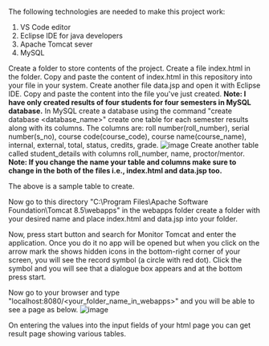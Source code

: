 The following technologies are needed to make this project work:
1. VS Code editor
2. Eclipse IDE for java developers
3. Apache Tomcat sever
4. MySQL

Create a folder to store contents of the project.
Create a file index.html in the folder.
Copy and paste the content of index.html in this repository into your file in your system.
Create another file data.jsp and open it with Eclipse IDE.
Copy and paste the content into the file you've just created.
**Note: I have only created results of four students for four semesters in MySQL database.**
In MySQL create a database using the command "create database <database_name>"
create one table for each semester results along with its columns. The columns are:
roll number(roll_number), serial number(s_no), course code(course_code), course name(course_name), internal, external, total, status, credits, grade.
![image](https://github.com/shanmuka382003/student_result_page/assets/132034847/19d3fee0-bda1-465a-910d-0f31bf78b90a)
Create another table called student_details with columns roll_number, name, proctor/mentor.
**Note: If you change the name your table and columns make sure to change in the both of the files i.e., index.html and data.jsp too.**

The above is a sample table to create.

Now go to this directory "C:\Program Files\Apache Software Foundation\Tomcat 8.5\webapps" in the webapps folder create a folder with your desired name and place index.html and data.jsp into your folder.

Now, press start button and search for Monitor Tomcat and enter the application.
Once you do it no app will be opened but when you click on the arrow mark the shows hidden icons in the bottom-right corner of your screen, you will see the record symbol (a circle with red dot).
Click the symbol and you will see that a dialogue box appears and at the bottom press start.

Now go to your browser and type "localhost:8080/<your_folder_name_in_webapps>" and you will be able to see a page as below.
![image](https://github.com/shanmuka382003/student_result_page/assets/132034847/1300f7bc-03f4-43dd-99c9-9b5679da6423)

On entering the values into the input fields of your html page you can get result page showing various tables.
